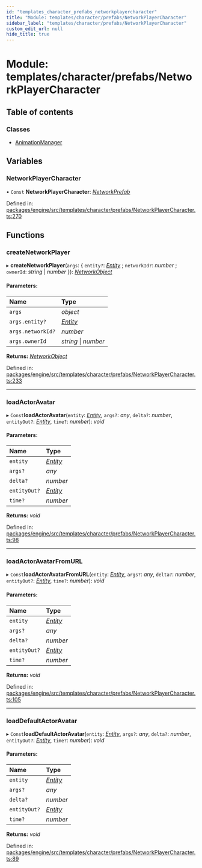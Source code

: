 ```yaml
---
id: "templates_character_prefabs_networkplayercharacter"
title: "Module: templates/character/prefabs/NetworkPlayerCharacter"
sidebar_label: "templates/character/prefabs/NetworkPlayerCharacter"
custom_edit_url: null
hide_title: true
---
```


# Module: templates/character/prefabs/NetworkPlayerCharacter

## Table of contents

### Classes

- [AnimationManager](../classes/templates_character_prefabs_networkplayercharacter.animationmanager.md)

## Variables

### NetworkPlayerCharacter

• `Const` **NetworkPlayerCharacter**: [*NetworkPrefab*](../interfaces/networking_interfaces_networkprefab.networkprefab.md)

Defined in: [packages/engine/src/templates/character/prefabs/NetworkPlayerCharacter.ts:270](https://github.com/xr3ngine/xr3ngine/blob/716a06460/packages/engine/src/templates/character/prefabs/NetworkPlayerCharacter.ts#L270)

## Functions

### createNetworkPlayer

▸ **createNetworkPlayer**(`args`: { `entity?`: [*Entity*](../classes/ecs_classes_entity.entity.md) ; `networkId?`: *number* ; `ownerId`: *string* \| *number*  }): [*NetworkObject*](../classes/networking_components_networkobject.networkobject.md)

#### Parameters:

Name | Type |
:------ | :------ |
`args` | *object* |
`args.entity?` | [*Entity*](../classes/ecs_classes_entity.entity.md) |
`args.networkId?` | *number* |
`args.ownerId` | *string* \| *number* |

**Returns:** [*NetworkObject*](../classes/networking_components_networkobject.networkobject.md)

Defined in: [packages/engine/src/templates/character/prefabs/NetworkPlayerCharacter.ts:233](https://github.com/xr3ngine/xr3ngine/blob/716a06460/packages/engine/src/templates/character/prefabs/NetworkPlayerCharacter.ts#L233)

___

### loadActorAvatar

▸ `Const`**loadActorAvatar**(`entity`: [*Entity*](../classes/ecs_classes_entity.entity.md), `args?`: *any*, `delta?`: *number*, `entityOut?`: [*Entity*](../classes/ecs_classes_entity.entity.md), `time?`: *number*): *void*

#### Parameters:

Name | Type |
:------ | :------ |
`entity` | [*Entity*](../classes/ecs_classes_entity.entity.md) |
`args?` | *any* |
`delta?` | *number* |
`entityOut?` | [*Entity*](../classes/ecs_classes_entity.entity.md) |
`time?` | *number* |

**Returns:** *void*

Defined in: [packages/engine/src/templates/character/prefabs/NetworkPlayerCharacter.ts:98](https://github.com/xr3ngine/xr3ngine/blob/716a06460/packages/engine/src/templates/character/prefabs/NetworkPlayerCharacter.ts#L98)

___

### loadActorAvatarFromURL

▸ `Const`**loadActorAvatarFromURL**(`entity`: [*Entity*](../classes/ecs_classes_entity.entity.md), `args?`: *any*, `delta?`: *number*, `entityOut?`: [*Entity*](../classes/ecs_classes_entity.entity.md), `time?`: *number*): *void*

#### Parameters:

Name | Type |
:------ | :------ |
`entity` | [*Entity*](../classes/ecs_classes_entity.entity.md) |
`args?` | *any* |
`delta?` | *number* |
`entityOut?` | [*Entity*](../classes/ecs_classes_entity.entity.md) |
`time?` | *number* |

**Returns:** *void*

Defined in: [packages/engine/src/templates/character/prefabs/NetworkPlayerCharacter.ts:105](https://github.com/xr3ngine/xr3ngine/blob/716a06460/packages/engine/src/templates/character/prefabs/NetworkPlayerCharacter.ts#L105)

___

### loadDefaultActorAvatar

▸ `Const`**loadDefaultActorAvatar**(`entity`: [*Entity*](../classes/ecs_classes_entity.entity.md), `args?`: *any*, `delta?`: *number*, `entityOut?`: [*Entity*](../classes/ecs_classes_entity.entity.md), `time?`: *number*): *void*

#### Parameters:

Name | Type |
:------ | :------ |
`entity` | [*Entity*](../classes/ecs_classes_entity.entity.md) |
`args?` | *any* |
`delta?` | *number* |
`entityOut?` | [*Entity*](../classes/ecs_classes_entity.entity.md) |
`time?` | *number* |

**Returns:** *void*

Defined in: [packages/engine/src/templates/character/prefabs/NetworkPlayerCharacter.ts:89](https://github.com/xr3ngine/xr3ngine/blob/716a06460/packages/engine/src/templates/character/prefabs/NetworkPlayerCharacter.ts#L89)
